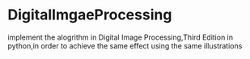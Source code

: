 # DigitalImgaeProcessing
implement the alogrithm in Digital Image Processing,Third Edition in python,in order to achieve the same effect using the same illustrations
